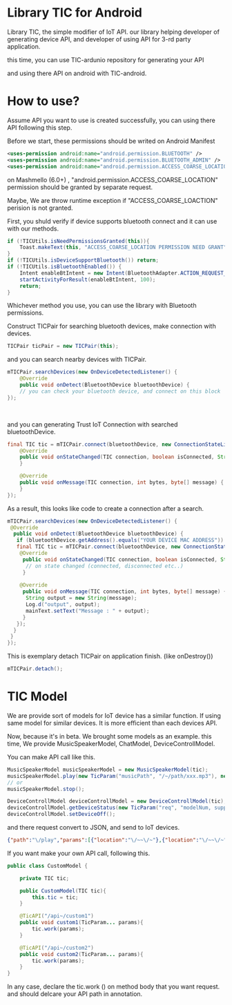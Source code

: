 # Library TIC for Android

Library TIC, the simple modifier of IoT API. our library helping developer of generating device API, and developer of using API for 3-rd party application.

this time, you can use TIC-ardunio repository for generating your API

[TIC-arudino]: https://github.com/ArbiterLab/TIC-android

and using there API on android with TIC-android.

# How to use?

Assume API you want to use is created successfully, you can using there API following this step.

Before we start, these permissions should be writed on Android Manifest

```xml
<uses-permission android:name="android.permission.BLUETOOTH" />
<uses-permission android:name="android.permission.BLUETOOTH_ADMIN" />
<uses-permission android:name="android.permission.ACCESS_COARSE_LOCATION"/>
```

on Mashmello (6.0+) , "android.permission.ACCESS_COARSE_LOCATION" permission  should be granted by separate request.

[Permission Request (Reference)]: https://developer.android.com/training/permissions/requesting.html

Maybe, We are throw runtime exception if "ACCESS_COARSE_LOACTION" perision is not granted.



First, you shuld verify if device supports bluetooth connect and it can use with our methods.

```java
if (!TICUtils.isNeedPermissionsGranted(this)){
 	Toast.makeText(this, "ACCESS_COARSE_LOCATION PERMISSION NEED GRANT",Toast.LENGTH_SHORT).show();
}
if (!TICUtils.isDeviceSupportBluetooth()) return;
if (!TICUtils.isBluetoothEnabled()) {
	Intent enableBtIntent = new Intent(BluetoothAdapter.ACTION_REQUEST_ENABLE);
	startActivityForResult(enableBtIntent, 100);
	return;
}
```

Whichever method you use, you can use the library with Bluetooth permissions.



Construct TICPair for searching bluetooth devices, make connection with devices.

```java
TICPair ticPair = new TICPair(this);
```

and you can search nearby devices with TICPair.

```java
mTICPair.searchDevices(new OnDeviceDetectedListener() {
	@Override
	public void onDetect(BluetoothDevice bluetoothDevice) {
	// you can check your bluetooth device, and connect on this block
});
```

​	

and you can generating Trust IoT Connection with searched bluetoothDevice.

```java
final TIC tic = mTICPair.connect(bluetoothDevice, new ConnectionStateListener() {
    @Override
    public void onStateChanged(TIC connection, boolean isConnected, String message) {
    }

    @Override
    public void onMessage(TIC connection, int bytes, byte[] message) {
    }
});
```



As a result, this looks like code to create a connection after a search.

```java
mTICPair.searchDevices(new OnDeviceDetectedListener() {
 @Override
  public void onDetect(BluetoothDevice bluetoothDevice) {
   if (bluetoothDevice.getAddress().equals("YOUR DEVICE MAC ADDRESS")) {
   final TIC tic = mTICPair.connect(bluetoothDevice, new ConnectionStateListener() {
    @Override
     public void onStateChanged(TIC connection, boolean isConnected, String message) {
      // on state changed (connected, disconnected etc..)
     }      
    
    @Override
     public void onMessage(TIC connection, int bytes, byte[] message) {
      String output = new String(message);
      Log.d("output", output);
      mainText.setText("Message : " + output);
     }
   });
  }
 }
});
```



This is exemplary detach TICPair on application finish. (like onDestroy())

```java
mTICPair.detach();
```

# TIC Model

We are provide sort of models for IoT device has a similar function. If using same model for similar devices. It is more efficient than each devices API.

Now, because it's in beta. We brought some models as an example. this time, We provide MusicSpeakerModel, ChatModel, DeviceControllModel.

You can make API call like this.

```java
MusicSpeakerModel musicSpeakerModel = new MusicSpeakerModel(tic);
musicSpeakerModel.play(new TicParam("musicPath", "/~/path/xxx.mp3"), new TicParam("timerTime", "30s") );
// or
musicSpeakerModel.stop();
```

```java
DeviceControllModel deviceControllModel = new DeviceControllModel(tic);
deviceControllModel.getDeviceStatus(new TicParam("req", "modelNum, supportMethods"));
deviceControllModel.setDeviceOff();
```

and there request convert to JSON, and send to IoT devices.

```json
{"path":"\/play","params":[{"location":"\/~~\/~"},{"location":"\/~~\/~"},{"location":"\/~~\/~"}]}
```

If you want make your own API call, following this.

```java
public class CustomModel {

    private TIC tic;

    public CustomModel(TIC tic){
        this.tic = tic;
    }

    @TicAPI("/api~/custom1")
    public void custom1(TicParam... params){
        tic.work(params);
    }

    @TicAPI("/api~/custom2")
    public void custom2(TicParam... params){
        tic.work(params);
    }
}
```

In any case, declare the tic.work () on method body that you want request. and should delcare your API path in annotation.
